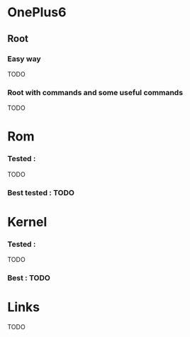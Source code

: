 # OnePlus6

## Root

### Easy way
TODO

### Root with commands and some useful commands

TODO

Rom
===

### Tested : 

TODO

### Best tested : TODO

Kernel
======

### Tested : 
TODO

### Best : TODO

Links
=====

TODO
